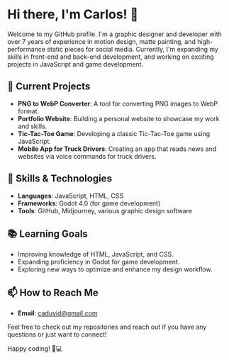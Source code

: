 # Hi there, I'm Carlos! 👋

Welcome to my GitHub profile. I'm a graphic designer and developer with over 7 years of experience in motion design, matte painting, and high-performance static pieces for social media. Currently, I'm expanding my skills in front-end and back-end development, and working on exciting projects in JavaScript and game development.

## 🚀 Current Projects

- **PNG to WebP Converter**: A tool for converting PNG images to WebP format.
- **Portfolio Website**: Building a personal website to showcase my work and skills.
- **Tic-Tac-Toe Game**: Developing a classic Tic-Tac-Toe game using JavaScript.
- **Mobile App for Truck Drivers**: Creating an app that reads news and websites via voice commands for truck drivers.

## 🌟 Skills & Technologies

- **Languages**: JavaScript, HTML, CSS
- **Frameworks**: Godot 4.0 (for game development)
- **Tools**: GitHub, Midjourney, various graphic design software

## 📚 Learning Goals

- Improving knowledge of HTML, JavaScript, and CSS.
- Expanding proficiency in Godot for game development.
- Exploring new ways to optimize and enhance my design workflow.

## 📫 How to Reach Me

- **Email**: [caduvid@gmail.com](mailto:caduvid@gmail.com)

Feel free to check out my repositories and reach out if you have any questions or just want to connect!

Happy coding! 🎨💻

